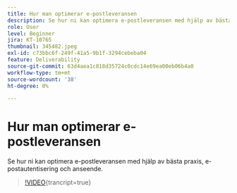 ```yaml
---
title: Hur man optimerar e-postleveransen
description: Se hur ni kan optimera e-postleveransen med hjälp av bästa praxis, e-postautentisering och anseende.
role: User
level: Beginner
jira: KT-10765
thumbnail: 345482.jpeg
exl-id: c73bbc6f-249f-41a5-9b1f-3294cebeba04
feature: Deliverability
source-git-commit: 63d4aea1c818d35724c0cdc14e69ea00eb06b4a0
workflow-type: tm+mt
source-wordcount: '38'
ht-degree: 0%

---
```


# Hur man optimerar e-postleveransen

Se hur ni kan optimera e-postleveransen med hjälp av bästa praxis, e-postautentisering och anseende.

>[!VIDEO](https://video.tv.adobe.com/v/345482/?quality=12&learn=on){trancript=true}
